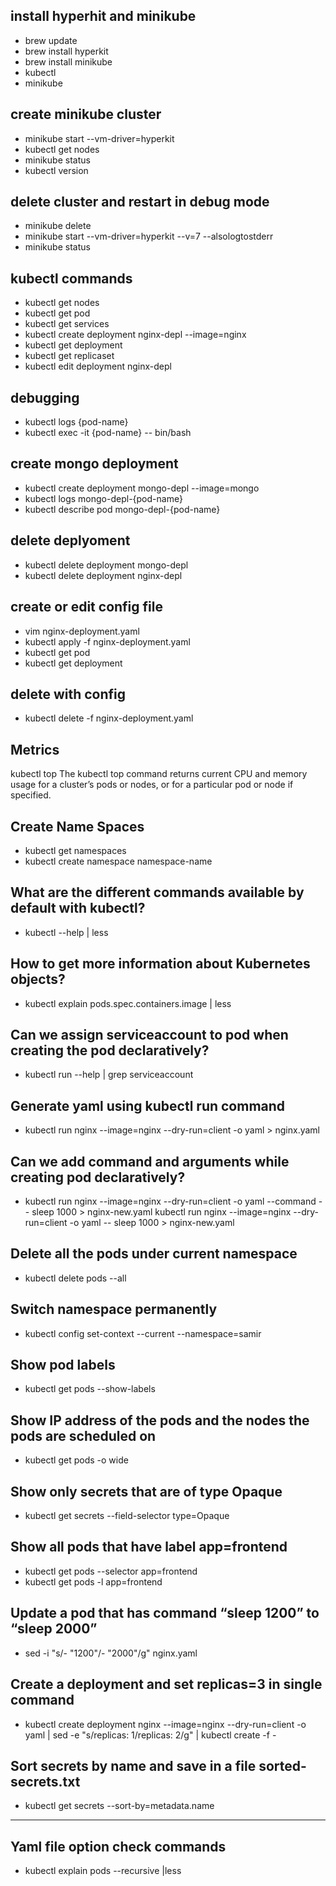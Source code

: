## install hyperhit and minikube
- brew update
- brew install hyperkit
- brew install minikube
- kubectl
- minikube

## create minikube cluster
- minikube start --vm-driver=hyperkit
- kubectl get nodes
- minikube status
- kubectl version

## delete cluster and restart in debug mode
- minikube delete
- minikube start --vm-driver=hyperkit --v=7 --alsologtostderr
- minikube status

## kubectl commands
- kubectl get nodes
- kubectl get pod
- kubectl get services
- kubectl create deployment nginx-depl --image=nginx
- kubectl get deployment
- kubectl get replicaset
- kubectl edit deployment nginx-depl

## debugging
- kubectl logs {pod-name}
- kubectl exec -it {pod-name} -- bin/bash

## create mongo deployment
- kubectl create deployment mongo-depl --image=mongo
- kubectl logs mongo-depl-{pod-name}
- kubectl describe pod mongo-depl-{pod-name}

## delete deplyoment
- kubectl delete deployment mongo-depl
- kubectl delete deployment nginx-depl

## create or edit config file
- vim nginx-deployment.yaml
- kubectl apply -f nginx-deployment.yaml
- kubectl get pod
- kubectl get deployment

## delete with config
- kubectl delete -f nginx-deployment.yaml
## Metrics
kubectl top The kubectl top command returns current CPU and memory usage for a cluster’s pods or nodes, or for a particular pod or node if specified.
## Create Name Spaces
- kubectl get namespaces
- kubectl create namespace namespace-name
## What are the different commands available by default with kubectl?
 - kubectl --help | less

## How to get more information about Kubernetes objects?
- kubectl explain pods.spec.containers.image | less

## Can we assign serviceaccount to pod when creating the pod declaratively?
- kubectl run --help | grep serviceaccount

## Generate yaml using kubectl run command
- kubectl run nginx --image=nginx --dry-run=client -o yaml &gt; nginx.yaml

## Can we add command and arguments while creating pod declaratively?
- kubectl run nginx --image=nginx --dry-run=client -o yaml --command -- sleep 1000 &gt; nginx-new.yaml
     kubectl run nginx --image=nginx --dry-run=client -o yaml -- sleep 1000 &gt; nginx-new.yaml
 
## Delete all the pods under current namespace
- kubectl delete pods --all

## Switch namespace permanently
- kubectl config set-context --current --namespace=samir

## Show pod labels
- kubectl get pods --show-labels

## Show IP address of the pods and the nodes the pods are scheduled on
- kubectl get pods -o wide

## Show only secrets that are of type Opaque
- kubectl get secrets --field-selector type=Opaque

## Show all pods that have label app=frontend
- kubectl get pods --selector app=frontend
- kubectl get pods -l app=frontend

## Update a pod that has command “sleep 1200” to “sleep 2000”
- sed -i "s/- \"1200\"/- \"2000\"/g" nginx.yaml

## Create a deployment and set replicas=3 in single command
- kubectl create deployment nginx --image=nginx --dry-run=client -o yaml | sed -e "s/replicas: 1/replicas: 2/g" | kubectl create -f -

## Sort secrets by name and save in a file sorted-secrets.txt
- kubectl get secrets --sort-by=metadata.name
---
## Yaml file option check commands
- kubectl explain pods --recursive |less

